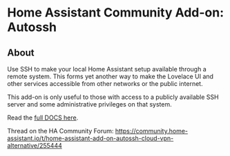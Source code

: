 # Home Assistant Community Add-on: Autossh

## About

Use SSH to make your local Home Assistant setup available through a remote system.
This forms yet another way to make the Lovelace UI and other services accessible from other networks or the public internet.

This add-on is only useful to those with access to a publicly available SSH server and some administrative privileges on that system.

Read the [full DOCS here](https://github.com/ThomDietrich/home-assistant-addons/blob/master/autossh/DOCS.md).

Thread on the HA Community Forum: https://community.home-assistant.io/t/home-assistant-add-on-autossh-cloud-vpn-alternative/255444

